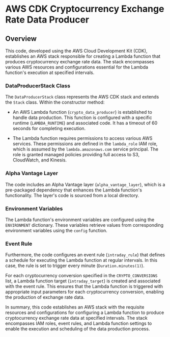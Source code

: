 # AWS CDK Cryptocurrency Exchange Rate Data Producer

## Overview

This code, developed using the AWS Cloud Development Kit (CDK), establishes an AWS stack responsible for creating a Lambda function that produces cryptocurrency exchange rate data. The stack encompasses various AWS resources and configurations essential for the Lambda function's execution at specified intervals. 

### DataProducerStack Class

The `DataProducerStack` class represents the AWS CDK stack and extends the `Stack` class. Within the constructor method:

- An AWS Lambda function (`crypto_data_producer`) is established to handle data production. This function is configured with a specific runtime (`LAMBDA_RUNTIME`) and associated code. It has a timeout of 60 seconds for completing execution.

- The Lambda function requires permissions to access various AWS services. These permissions are defined in the `lambda_role` IAM role, which is assumed by the `lambda.amazonaws.com` service principal. The role is granted managed policies providing full access to S3, CloudWatch, and Kinesis.

### Alpha Vantage Layer

The code includes an Alpha Vantage layer (`alpha_vantage_layer`), which is a pre-packaged dependency that enhances the Lambda function's functionality. The layer's code is sourced from a local directory.

### Environment Variables

The Lambda function's environment variables are configured using the `ENVIRONMENT` dictionary. These variables retrieve values from corresponding environment variables using the `config` function.

### Event Rule

Furthermore, the code configures an event rule (`intraday_rule`) that defines a schedule for executing the Lambda function at regular intervals. In this case, the rule is set to trigger every minute (`Duration.minutes(1)`).

For each cryptocurrency conversion specified in the `CRYPTO_CONVERSIONS` list, a Lambda function target (`intraday_target`) is created and associated with the event rule. This ensures that the Lambda function is triggered with appropriate input parameters for each cryptocurrency conversion, enabling the production of exchange rate data.

In summary, this code establishes an AWS stack with the requisite resources and configurations for configuring a Lambda function to produce cryptocurrency exchange rate data at specified intervals. The stack encompasses IAM roles, event rules, and Lambda function settings to enable the execution and scheduling of the data production process.
